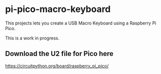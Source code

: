 # pi-pico-macro-keyboard
This projects lets you create a USB Macro Keyboard using a Raspberry Pi Pico.

This is a work in progress. 

## Download the U2 file for Pico here
https://circuitpython.org/board/raspberry_pi_pico/
